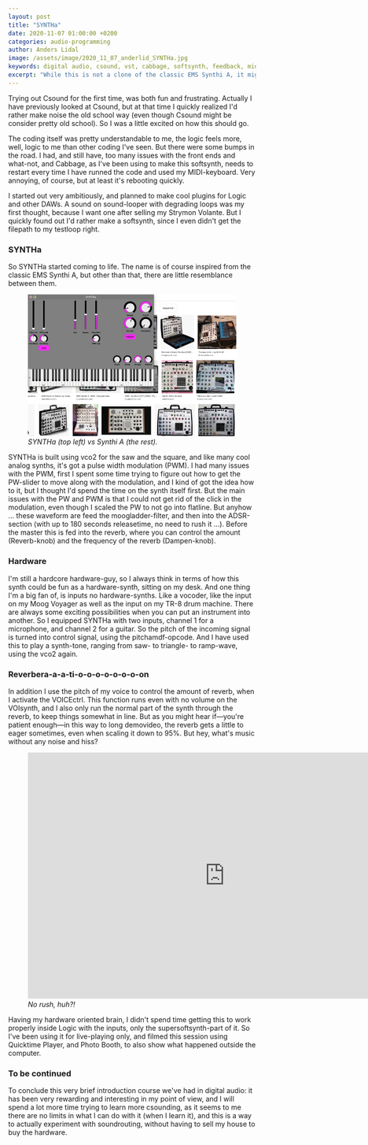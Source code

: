 ```yaml
---
layout: post
title: "SYNTHa"
date: 2020-11-07 01:00:00 +0200
categories: audio-programming
author: Anders Lidal
image: /assets/image/2020_11_07_anderlid_SYNTHa.jpg
keywords: digital audio, csound, vst, cabbage, softsynth, feedback, midi, kitten, music, analog, hardware
excerpt: "While this is not a clone of the classic EMS Synthi A, it might have a trick or two up it's sliders, this one to: A softsynth with hard features."
---
```


Trying out Csound for the first time, was both fun and frustrating. Actually I have previously looked at Csound, but at that time I quickly realized I'd rather make noise the old school way (even though Csound might be consider pretty old school). So I was a little excited on how this should go.

The coding itself was pretty understandable to me, the logic feels more, well, logic to me than other coding I've seen. But there were some bumps in the road. I had, and still have, too many issues with the front ends and what-not, and Cabbage, as I've been using to make this softsynth, needs to restart every time I have runned the code and used my MIDI-keyboard. Very annoying, of course, but at least it's rebooting quickly.

I started out very ambitiously, and planned to make cool plugins for Logic and other DAWs. A sound on sound-looper with degrading loops was my first thought, because I want one after selling my Strymon Volante. But I quickly found out I'd rather make a softsynth, since I even didn't get the filepath to my testloop right.

### SYNTHa
So SYNTHa started coming to life. The name is of course inspired from the classic EMS Synthi A, but other than that, there are little resemblance between them.
<figure style="float: auto">
   <img src="/assets/image/2020_11_07_anderlid_SYNTHa.jpg" alt="Alternate Text" title="Do you see the resemblance?" width="auto"/>
   <figcaption><i>SYNTHa (top left) vs Synthi A (the rest).</i></figcaption>
</figure>

SYNTHa is built using vco2 for the saw and the square, and like many cool analog synths, it's got a pulse width modulation (PWM). I had many issues with the PWM, first I spent some time trying to figure out how to get the PW-slider to move along with the modulation, and I kind of got the idea how to it, but I thought I'd spend the time on the synth itself first. But the main issues with the PW and PWM is that I could not get rid of the click in the modulation, even though I scaled the PW to not go into flatline.
But anyhow … these waveform are feed the moogladder-filter, and then into the ADSR-section (with up to 180 seconds releasetime, no need to rush it …). Before the master this is fed into the reverb, where you can control the amount (Reverb-knob) and the frequency of the reverb (Dampen-knob).

### Hardware
I'm still a hardcore hardware-guy, so I always think in terms of how this synth could be fun as a hardware-synth, sitting on my desk. And one thing I'm a big fan of, is inputs no hardware-synths. Like a vocoder, like the input on my Moog Voyager as well as the input on my TR-8 drum machine. There are always some exciting possibilities when you can put an instrument into another.
So I equipped SYNTHa with two inputs, channel 1 for a microphone, and channel 2 for a guitar. So the pitch of the incoming signal is turned into control signal, using the pitchamdf-opcode. And I have used this to play a synth-tone, ranging from saw- to triangle- to ramp-wave, using the vco2 again.

### Reverbera-a-a-ti-o-o-o-o-o-o-o-on
In addition I use the pitch of my voice to control the amount of reverb, when I activate the VOICEctrl. This function runs even with no volume on the VOIsynth, and I also only run the normal part of the synth through the reverb, to keep things somewhat in line. But as you might hear if—you're patient enough—in this way to long demovideo, the reverb gets a little to eager sometimes, even when scaling it down to 95%. But hey, what's music without any noise and hiss?


<figure style="float: none">
   <iframe src="https://drive.google.com/file/d/1ZfR-ovCM-B1g86OZ5bi1BGkZzuUNYpeL/preview" width="800" height="500" frameborder="0" allowfullscreen></iframe>
   <figcaption><i>No rush, huh?!</i></figcaption>
</figure>

Having my hardware oriented brain, I didn't spend time getting this to work properly inside Logic with the inputs, only the supersoftsynth-part of it. So I've been using it for live-playing only, and filmed this session using Quicktime Player, and Photo Booth, to also show what happened outside the computer.

### To be continued
To conclude this very brief introduction course we've had in digital audio: it has been very rewarding and interesting in my point of view, and I will spend a lot more time trying to learn more csounding, as it seems to me there are no limits in what I can do with it (when I learn it), and this is a way to actually experiment with soundrouting, without having to sell my house to buy the hardware.
